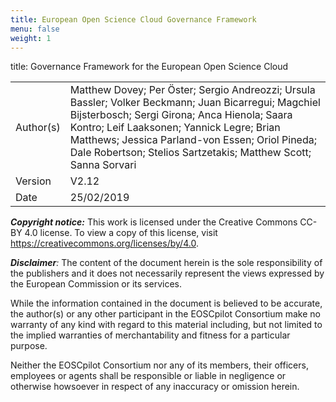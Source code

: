 ```yaml
---
title: European Open Science Cloud Governance Framework
menu: false
weight: 1
---
```


title: Governance Framework for the European Open Science Cloud

|           |                                                                                                                                                                                                                                                                                                                          |
|-----------|--------------------------------------------------------------------------------------------------------------------------------------------------------------------------------------------------------------------------------------------------------------------------------------------------------------------------|
| Author(s) | Matthew Dovey; Per Öster; Sergio Andreozzi; Ursula Bassler; Volker Beckmann; Juan Bicarregui; Magchiel Bijsterbosch; Sergi Girona; Anca Hienola; Saara Kontro; Leif Laaksonen; Yannick Legre; Brian Matthews; Jessica Parland-von Essen; Oriol Pineda; Dale Robertson; Stelios Sartzetakis; Matthew Scott; Sanna Sorvari |
| Version   | V2.12                                                                                                                                                                                                                                                                                                                    |
| Date      | 25/02/2019                                                                                                                                                                                                                                                                                                               |


***Copyright notice:*** This work is licensed under the Creative Commons
CC-BY 4.0 license. To view a copy of this license, visit [<span
class="underline">https://creativecommons.org/licenses/by/4.0</span>](https://creativecommons.org/licenses/by/4.0).

***Disclaimer**:* The content of the document herein is the sole
responsibility of the publishers and it does not necessarily represent
the views expressed by the European Commission or its services.

While the information contained in the document is believed to be
accurate, the author(s) or any other participant in the EOSCpilot
Consortium make no warranty of any kind with regard to this material
including, but not limited to the implied warranties of merchantability
and fitness for a particular purpose.

Neither the EOSCpilot Consortium nor any of its members, their officers,
employees or agents shall be responsible or liable in negligence or
otherwise howsoever in respect of any inaccuracy or omission herein.


